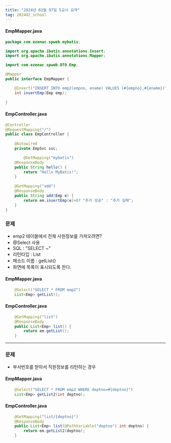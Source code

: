 ```yaml
---
title: "2024년 02월 07일 5교시 요약"
tag: 202402_school
---
```


#### EmpMapper.java

```java
package com.ezenac.spweb.mybatis;

import org.apache.ibatis.annotations.Insert;
import org.apache.ibatis.annotations.Mapper;

import com.ezenac.spweb.DTO.Emp;

@Mapper
public interface EmpMapper {

	@Insert("INSERT INTO emp2(empno, ename) VALUES (#{empno},#{ename})")
	int insertEmp(Emp emp);
	
}
```

#### EmpController.java

```java
@Controller
@RequestMapping("/")
public class EmpController {
	
	@Autowired
	private EmpSvc svc;

    	@GetMapping("mybatis")
	@ResponseBody
	public String hello() {
		return "Hello MyBatis!";
	}
	
	@GetMapping("add")
	@ResponseBody
	public String add(Emp e) {
		return em.insertEmp(e)>0? "추가 성공" : "추가 실패";
	}
}
```


### 문제

- emp2 테이블에서 전체 사원정보를 가져오려면?
- @Select 사용
- SQL : "SELECT ~"
- 리턴타입 : List<Emp>
- 메소드 이름 : getList()
- 화면에 목록이 표시되도록 한다.

#### EmpMapper.java

```java
	@Select("SELECT * FROM emp2")
	List<Emp> getList();
```

#### EmpController.java

```java
	@GetMapping("list")
	@ResponseBody
	public List<Emp> list() {
		return em.getList();
	}
```

---

### 문제

- 부서번호를 받아서 직원정보를 리턴하는 경우

#### EmpMapper.java

```java
	@Select("SELECT * FROM emp2 WHERE deptno=#{deptno}")
	List<Emp> getList2(int deptno);
```

#### EmpController.java

```java
	@GetMapping("list/{deptno}")
	@ResponseBody
	public List<Emp> list(@PathVariable("deptno") int deptno) {
		return em.getList2(deptno);
	}
```